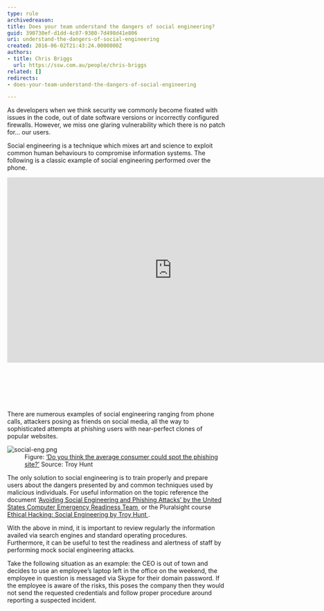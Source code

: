 ```yaml
---
type: rule
archivedreason: 
title: Does your team understand the dangers of social engineering?
guid: 390730ef-d1dd-4c07-9380-7d498d41e806
uri: understand-the-dangers-of-social-engineering
created: 2016-06-02T21:43:24.0000000Z
authors:
- title: Chris Briggs
  url: https://ssw.com.au/people/chris-briggs
related: []
redirects:
- does-your-team-understand-the-dangers-of-social-engineering

---
```



<p>As developers when we think security we commonly become fixated with issues in the code, out of date software versions or incorrectly configured firewalls. However, we miss one glaring vulnerability which there is no patch for... our users. <br></p><p>Social engineering is a technique which mixes art and science to exploit common human behaviours to compromise information systems. The following is a classic example of social engineering performed over the phone. <br></p><div class="ms-rtestate-read ms-rte-embedcode ms-rte-embedil ms-rtestate-notify"><iframe width="760" height="428" src="https&#58;//www.youtube.com/embed/DB6ywr9fngU?rel=0" frameborder="0"></iframe>&#160;</div><p>​<br></p>
<br><excerpt class='endintro'></excerpt><br>
<p>There are numerous examples of social engineering ranging from phone calls, attackers posing as friends on social media, all the way to sophisticated attempts at phishing users with near-perfect clones of popular websites.</p><dl class="image"><dt><img src="/PublishingImages/social-eng.png" alt="social-eng.png" /></dt><dd>Figure&#58; <a href="https&#58;//www.troyhunt.com/its-time-that-you-vulnerable-human/">‘Do you think the average consumer could spot the phishing site?’</a> Source&#58; Troy Hunt</dd></dl><p>The only solution to social engineering is to train properly and prepare users about the dangers presented by and common techniques used by malicious individuals. For useful information on the topic reference the document ‘<a href="https&#58;//www.us-cert.gov/ncas/tips/ST04-014">Avoiding Social Engineering and Phishing Attacks’ by the United States Computer Emergency Readiness Team </a>&#160;or the Pluralsight course <a href="http&#58;//app.pluralsight.com/courses/ethical-hacking-social-engineering">Ethical Hacking&#58; Social Engineering by Troy Hunt </a>.</p><p class="p1">With the above in mind, it is important to review regularly the information availed via search engines and standard operating procedures. Furthermore, it can be useful to test the readiness and alertness of staff by performing mock social engineering attacks.</p><p class="p1">Take the following situation as an example&#58; the CEO is out of town and decides to use an employee’s laptop left in the office on the weekend, the employee in question is messaged via Skype for their domain password. If the employee is aware of the risks, this poses the company then they would not send the requested credentials and follow proper procedure around reporting a suspected incident.</p>


